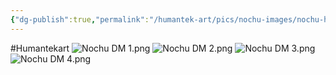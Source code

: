 ```yaml
---
{"dg-publish":true,"permalink":"/humantek-art/pics/nochu-images/nochu-hta-dm-list/"}
---
```


#Humantekart 
![Nochu DM 1.png](/img/user/Humantek%20art/Pics/Nochu%20Images/Nochu%20DM%201.png)
![Nochu DM 2.png](/img/user/Humantek%20art/Pics/Nochu%20Images/Nochu%20DM%202.png)
![Nochu DM 3.png](/img/user/Humantek%20art/Pics/Nochu%20Images/Nochu%20DM%203.png)
![Nochu DM 4.png](/img/user/Humantek%20art/Pics/Nochu%20Images/Nochu%20DM%204.png)
